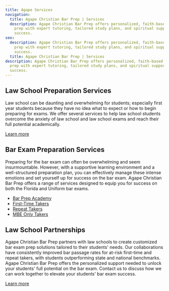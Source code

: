 ```yaml
---
title: Agape Services 
navigation:
  title: Agape Christian Bar Prep | Services 
  description: Agape Christian Bar Prep offers personalized, faith-based bar exam
    prep with expert tutoring, tailored study plans, and spiritual support for
    success.
seo:
  description: Agape Christian Bar Prep offers personalized, faith-based bar exam
    prep with expert tutoring, tailored study plans, and spiritual support for
    success.
  title: Agape Christian Bar Prep | Services 
description: Agape Christian Bar Prep offers personalized, faith-based bar exam
  prep with expert tutoring, tailored study plans, and spiritual support for
  success.
---
```


## Law School ‍Preparation Services
Law school can be daunting and overwhelming for students; especially first year students because they have no idea what to expect or how to begin preparing for exams.  We offer several services to help law school students overcome the anxiety of law school and law school exams and reach their full potential academically.

[Learn more](/services/law-school-prep)


## Bar Exam Preparation Services
Preparing for the bar exam can often be overwhelming and seem insurmountable. However, with a supportive learning environment and a well-structured preparation plan, you can effectively manage these intense emotions and set yourself up for success on the bar exam. Agape Christian Bar Prep offers a range of services designed to equip you for success on both the Florida and Uniform bar exams.

- [Bar Prep Academy](/services/bar-prep-academy)
- [First-Time Takers](/services/first-time-takers)
- [Repeat Takers](/services/repeat-takers)
- [MBE Only Takers](/services/mbe-only-takers)


## Law School Partnerships
Agape Christian Bar Prep partners with law schools to create customized bar exam prep solutions tailored to their students' needs. Our collaborations have consistently improved bar passage rates for at-risk first-time and repeat takers, with students outperforming state and national benchmarks. Agape Christian Bar Prep offers the personalized support needed to unlock your students' full potential on the bar exam. Contact us to discuss how we can work together to elevate your students' bar exam success.

[Learn more](/services/law-school-partnerships)